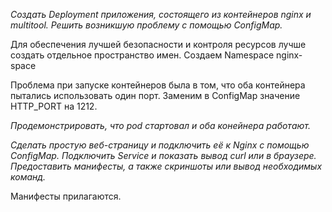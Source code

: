<i>Создать Deployment приложения, состоящего из контейнеров nginx и multitool.
Решить возникшую проблему с помощью ConfigMap.</i>

Для обеспечения лучшей безопасности и контроля ресурсов лучше создать отдельное пространство имен. Создаем Namespace nginx-space
 
Проблема при запуске контейнеров была в том, что оба контейнера пытались использовать один порт. Заменим в ConfigMap значение HTTP_PORT на 1212.

<i>Продемонстрировать, что pod стартовал и оба конейнера работают.</i>
 
 

<i>Сделать простую веб-страницу и подключить её к Nginx с помощью ConfigMap. Подключить Service и показать вывод curl или в браузере.
Предоставить манифесты, а также скриншоты или вывод необходимых команд.</i>
 

Манифесты прилагаются.




